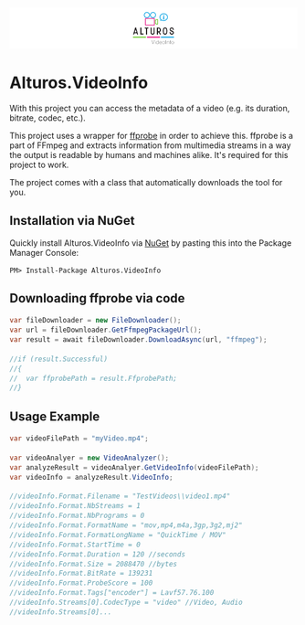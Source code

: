 ![Alturos.VideoInfo](doc/logo-banner.png)

# Alturos.VideoInfo

With this project you can access the metadata of a video (e.g. its duration, bitrate, codec, etc.).

This project uses a wrapper for [ffprobe](https://ffmpeg.org/download.html) in order to achieve this. ffprobe is a part of FFmpeg and extracts information from multimedia streams in a way the output is readable by humans and machines alike. It's required for this project to work.

The project comes with a class that automatically downloads the tool for you.

## Installation via NuGet
Quickly install Alturos.VideoInfo via [NuGet](https://www.nuget.org/packages/Alturos.VideoInfo) by pasting this into the Package Manager Console:
```
PM> Install-Package Alturos.VideoInfo
```

## Downloading ffprobe via code
```cs
var fileDownloader = new FileDownloader();
var url = fileDownloader.GetFfmpegPackageUrl();
var result = await fileDownloader.DownloadAsync(url, "ffmpeg");

//if (result.Successful)
//{
//	var ffprobePath = result.FfprobePath;
//}
```

## Usage Example
```cs
var videoFilePath = "myVideo.mp4";

var videoAnalyer = new VideoAnalyzer();
var analyzeResult = videoAnalyer.GetVideoInfo(videoFilePath);
var videoInfo = analyzeResult.VideoInfo;

//videoInfo.Format.Filename = "TestVideos\\video1.mp4"
//videoInfo.Format.NbStreams = 1
//videoInfo.Format.NbPrograms = 0
//videoInfo.Format.FormatName = "mov,mp4,m4a,3gp,3g2,mj2"
//videoInfo.Format.FormatLongName = "QuickTime / MOV"
//videoInfo.Format.StartTime = 0
//videoInfo.Format.Duration = 120 //seconds
//videoInfo.Format.Size = 2088470 //bytes
//videoInfo.Format.BitRate = 139231
//videoInfo.Format.ProbeScore = 100
//videoInfo.Format.Tags["encoder"] = Lavf57.76.100
//videoInfo.Streams[0].CodecType = "video" //Video, Audio
//videoInfo.Streams[0]...
```

